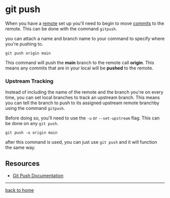 # git push

When you have a [remote](Remote.md) set up you'll need to begin to move [commits](Commit.md) to the remote. This can be done with the command `gitpush`.

you can attach a name and branch name to your command to specify where you're pushing to.

```
git push origin main
```

This command will push the **main** branch to the remote call **origin**. This means any commits that are in your local will be **pushed** to the remote.

### Upstream Tracking

Instead of including the name of the remote and the branch you're on every time, you can set local branches to track an upstream branch. This means you can tell the branch to push to its assigned upstream remote branchby using the command `gitpush`.

Before doing so, you'll need to use the `-u` or `--set-upstream` flag. This can be done on any `git push`.

``
git push -u origin main
``

after this command is used, you can just use `git push` and it will function the same way.

## Resources

- [Git Push Documentation](https://git-scm.com/docs/git-push)

---
[back to home](README.md)